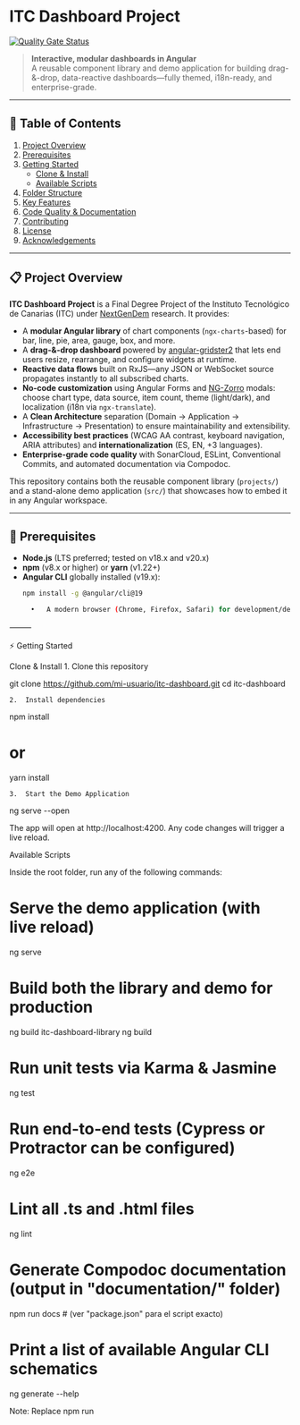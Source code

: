 # ITC Dashboard Project

[![Quality Gate Status](https://sonarcloud.io/api/project_badges/measure?project=Romen-Adama-Dev_ITC-Dashboard&metric=alert_status)](https://sonarcloud.io/summary/new_code?id=Romen-Adama-Dev_ITC-Dashboard)

> **Interactive, modular dashboards in Angular**  
> A reusable component library and demo application for building drag-&-drop, data-reactive dashboards—fully themed, i18n-ready, and enterprise-grade.

---

## 🚀 Table of Contents

1. [Project Overview](#project-overview)  
2. [Prerequisites](#prerequisites)  
3. [Getting Started](#getting-started)  
   - [Clone & Install](#clone--install)  
   - [Available Scripts](#available-scripts)  
4. [Folder Structure](#folder-structure)  
5. [Key Features](#key-features)  
6. [Code Quality & Documentation](#code-quality--documentation)  
7. [Contributing](#contributing)  
8. [License](#license)  
9. [Acknowledgements](#acknowledgements)  

---

## 📋 Project Overview

**ITC Dashboard Project** is a Final Degree Project of the Instituto Tecnológico de Canarias (ITC) under [NextGenDem](https://nextgendem.itc) research. It provides:

- A **modular Angular library** of chart components (`ngx-charts`-based) for bar, line, pie, area, gauge, box, and more.  
- A **drag-&-drop dashboard** powered by [angular-gridster2](https://github.com/tiberiuzuld/angular-gridster2) that lets end users resize, rearrange, and configure widgets at runtime.  
- **Reactive data flows** built on RxJS—any JSON or WebSocket source propagates instantly to all subscribed charts.  
- **No-code customization** using Angular Forms and [NG-Zorro](https://ng.ant.design/) modals: choose chart type, data source, item count, theme (light/dark), and localization (i18n via `ngx-translate`).  
- A **Clean Architecture** separation (Domain → Application → Infrastructure → Presentation) to ensure maintainability and extensibility.  
- **Accessibility best practices** (WCAG AA contrast, keyboard navigation, ARIA attributes) and **internationalization** (ES, EN, +3 languages).  
- **Enterprise-grade code quality** with SonarCloud, ESLint, Conventional Commits, and automated documentation via Compodoc.

This repository contains both the reusable component library (`projects/`) and a stand-alone demo application (`src/`) that showcases how to embed it in any Angular workspace.

---

## 🔧 Prerequisites

- **Node.js** (LTS preferred; tested on v18.x and v20.x)  
- **npm** (v8.x or higher) or **yarn** (v1.22+)  
- **Angular CLI** globally installed (v19.x):  
  ```bash
  npm install -g @angular/cli@19

	•	A modern browser (Chrome, Firefox, Safari) for development/demo.

⸻

⚡ Getting Started

Clone & Install
	1.	Clone this repository

git clone https://github.com/mi-usuario/itc-dashboard.git
cd itc-dashboard


	2.	Install dependencies

npm install
# or
yarn install


	3.	Start the Demo Application

ng serve --open

The app will open at http://localhost:4200. Any code changes will trigger a live reload.

Available Scripts

Inside the root folder, run any of the following commands:

# Serve the demo application (with live reload)
ng serve

# Build both the library and demo for production
ng build itc-dashboard-library
ng build

# Run unit tests via Karma & Jasmine
ng test

# Run end-to-end tests (Cypress or Protractor can be configured)
ng e2e

# Lint all .ts and .html files
ng lint

# Generate Compodoc documentation (output in "documentation/" folder)
npm run docs       # (ver "package.json" para el script exacto)

# Print a list of available Angular CLI schematics
ng generate --help

Note: Replace npm run <script> with yarn <script> if you prefer Yarn.

⸻

📁 Folder Structure

.
├── angular.json                       # Angular CLI workspace configuration
├── package.json                       # Dependencies & scripts
├── tsconfig.json                      # TypeScript configuration
├── eslint.config.js                   # ESLint Flat Configuration
├── README.md                          # ← You are here
├── documentation/                     # Compodoc generated docs
│
├── projects/
│   └── itc-dashboard-library/         # Reusable component library
│       ├── src/
│       │   ├── lib/
│       │   │   ├── chart-components/  # All ngx-charts-based components
│       │   │   ├── services/          # MediatorService, ChartHelperService, ChartDataService
│       │   │   └── shared/            # Buttons, dropdowns, modals, accessibility utilities
│       │   └── public-api.ts
│       ├── package.json               # Library-specific dependencies & build settings
│       └── tsconfig.lib.json
│
└── src/
    ├── app/
    │   ├── application/               # Application layer (services, models, RxJS flows)
    │   ├── infrastructure/            # HTTP adapters (ChartDataService), JSON fixtures
    │   ├── presentation/              # Demo components using the library
    │   │   ├── gridster2/             # Dashboard container & layout
    │   │   ├── chart-selection-modal/ # Add-widget modal
    │   │   ├── edit-widget-modal/     # Configure-widget modal
    │   │   └── shared/                # Reusable UI (buttons, dropdowns, notifications)
    │   └── core/                      # Global configuration (i18n, theme toggler, icon provider)
    ├── assets/
    │   ├── datasets/                  # Example JSON files (data-set-1.json, data-set-2.json)
    │   └── i18n/                      # Translation JSON files (en.json, es.json, ...)
    ├── environments/                  # Angular environment configs (dev/prod)
    ├── index.html                     # Demo entry point (theme <link> tags, root component)
    └── main.ts                        # Bootstrap Angular, register i18n & Mediator


⸻

⭐ Key Features
	1.	Drag-&-Drop Dashboard
	•	Basado en angular-gridster2.
	•	Widgets pueden moverse, redimensionarse, bloquearse, serializarse a JSON y recargarse.
	2.	Modular Chart Components
	•	Construidos sobre ngx-charts y d3-shape.
	•	Cada gráfico (barras, líneas, pastel, área, gauge, caja, heatmap, etc.) existe en su propio componente Angular.
	•	La configuración del gráfico (tema, ejes, colores, etiquetas) fluye de manera reactiva a través de ChartHelperService.
	3.	Reactive Data Flows (RxJS)
	•	MediatorService actúa como un bus de eventos centralizado.
	•	Los componentes de gráficos se suscriben a MediatorService.events$ y llaman a processEvent(...) para actualizarse al instante.
	•	ChartDataService obtiene datos JSON o de WebSocket y expone Observable<ChartData[]>.
	4.	No-Code Customization UI
	•	Agrega un widget mediante ChartSelectionModalComponent: elige tipo de gráfico, fuente de datos (JSON local, REST, WebSocket).
	•	Edita un widget mediante EditWidgetModalComponent: ajusta dataCount, etiquetas de ejes, paleta, título, visibilidad de leyenda y tooltip.
	•	El desplegable de idiomas usa ngx-translate para traducción dinámica de la UI.
	5.	Theming & Accessibility
	•	Temas Claro y Oscuro definidos en styles/default.less y styles/dark.less.
	•	El botón de alternar tema activa/desactiva dinámicamente <link id="dark-theme-css">.
	•	Contraste WCAG AA, navegación por teclado (tabindex, (keydown.enter)), y atributos ARIA en todos los elementos interactivos.
	6.	Clean Architecture
	•	Domain Layer: chart.model.ts—interfaces TypeScript puras (ChartConfig, ChartData).
	•	Application Layer: ChartHelperService (procesamiento de eventos), MediatorService (bus de eventos), ChartDataService (obtención/cache de datos).
	•	Infrastructure Layer: Adaptadores HTTP, fixtures JSON en assets/datasets/, interceptores potenciales (auth/logs).
	•	Presentation Layer: Componentes Angular & UI NG-Zorro, dashboard Gridster2, botones y modales compartidos.

⸻

📐 Code Quality & Documentation
	•	Linting & Formatting
	•	ESLint flat-config (eslint.config.js) aplica buenas prácticas TypeScript, reglas de estilo Angular y accesibilidad en plantillas (@angular-eslint/template-accessibility).
	•	Para lintear todos los archivos:

npm run lint       # o: ng lint


	•	Para auto-arreglar donde sea posible:

npm run lint -- --fix


	•	Static Analysis (SonarCloud)
	•	El “Quality Gate” se ejecuta en cada Pull Request.
	•	Métricas clave: cobertura > 80%, complejidad ciclomática controlada, cero vulnerabilidades críticas.
	•	Badge de SonarCloud en la cabecera de este README.
	•	Unit Testing
	•	Jasmine + Karma para pruebas unitarias de componentes y servicios.
	•	Ejecuta todas las pruebas y genera informe de cobertura:

npm run test       # o: ng test


	•	End-to-End Testing
	•	(Opcional) Integra Cypress o Protractor según tu preferencia.
	•	Ejemplo (si usas Cypress):

npm run e2e        # o: ng e2e


	•	Documentation (Compodoc)
	•	Genera documentación HTML automática para servicios, módulos, componentes, interfaces:

npm run docs       # configurado a: compodoc -p tsconfig.doc.json -s


	•	Abre la vista en http://localhost:8080 tras ejecutar el comando.

⸻

🤝 Contributing

¡Se agradecen las contribuciones! Sigue estas pautas:
	1.	Fork & Clone

git clone https://github.com/mi-usuario/itc-dashboard.git
cd itc-dashboard


	2.	Crea una rama de característica

git checkout -b feature/SHORT-DESCRIPTION


	3.	Code, Test & Lint
	•	Asegúrate de que todo código nuevo esté cubierto por pruebas unitarias.
	•	Ejecuta npm run lint y corrige errores antes de commitear.
	•	Actualiza CHANGELOG.md y la versión en package.json si es necesario.
	4.	Convención de mensajes de commit
Sigue Conventional Commits, por ejemplo:

feat(chart): add new radial-gauge component
fix(dashboard): correct widget positioning bug
docs(readme): update installation instructions


	5.	Push & Pull Request

git push origin feature/SHORT-DESCRIPTION

	•	Abre un PR contra main.
	•	Incluye descripción clara, vincula issues relacionados y adjunta capturas de pantalla si cambiaste la UI.
	•	Espera a que CI (lint, tests, SonarCloud) pase antes de mergear.

⸻

📜 License

Este proyecto está licenciado bajo la MIT License.
Consulta el archivo LICENSE para más detalles.

Open-Source & Free to Use — dar crédito en obras derivadas.

⸻

🙏 Acknowledgements
	•	NextGenDem (ITC)
	•	Swimlane (ngx-charts), Angular-Gridster2, NG-Zorro, ngx-translate — bibliotecas clave open-source.
	•	StackOverflow y Angular Community para resolver dudas y compartir buenas prácticas.
	•	Mi familia, amigos, mentores… y tú, ¡ChatGPT/CoPilot! por la ayuda en generación de contenido y código.

⸻

Explicación de cambios y mejoras
	1.	Título & Badge
	•	El badge de SonarCloud en la cabecera muestra al instante el estado del Quality Gate.
	•	Subtítulo breve que resume el propósito del proyecto.
	2.	Tabla de contenidos
	•	Navegación rápida a secciones principales para mejorar la experiencia de lectura.
	3.	Project Overview
	•	Resumen conciso del proyecto, sus componentes y objetivos.
	4.	Prerequisites
	•	Listado claro de versiones mínimas y herramientas necesarias antes de clonar.
	5.	Getting Started
	•	Pasos de “Clone & Install” y descripción de los comandos disponibles.
	•	Incluye build, tests, lint y generación de documentación.
	6.	Folder Structure
	•	Describe la organización de carpetas: projects/ para la librería y src/ para la demo.
	•	Facilita a nuevos colaboradores encontrar rápidamente cada módulo.
	7.	Key Features
	•	Detalla las funcionalidades principales: dashboard drag-&-drop, componentes modulares, flujos RxJS, theming, accesibilidad, Clean Architecture, etc.
	•	Enlaces a repositorios originales y librerías de terceros.
	8.	Code Quality & Documentation
	•	Explica cómo funciona el linting (ESLint flat config), el análisis estático (SonarCloud), las pruebas (Karma/Jasmine, e2e), y la generación de docs (Compodoc).
	•	Incluye los comandos correspondientes.
	9.	Contributing
	•	Guía de flujo de trabajo: forks, ramas, convenciones de commits y Pull Requests.
	•	Menciona la convención de Conventional Commits y el checklist de CI.
	10.	License
	•	Aclara que es MIT y libre de usar, modificar y redistribuir.
	11.	Acknowledgements
	•	Créditos a NextGenDem (ITC), librerías open-source clave y reconocimientos personales.
